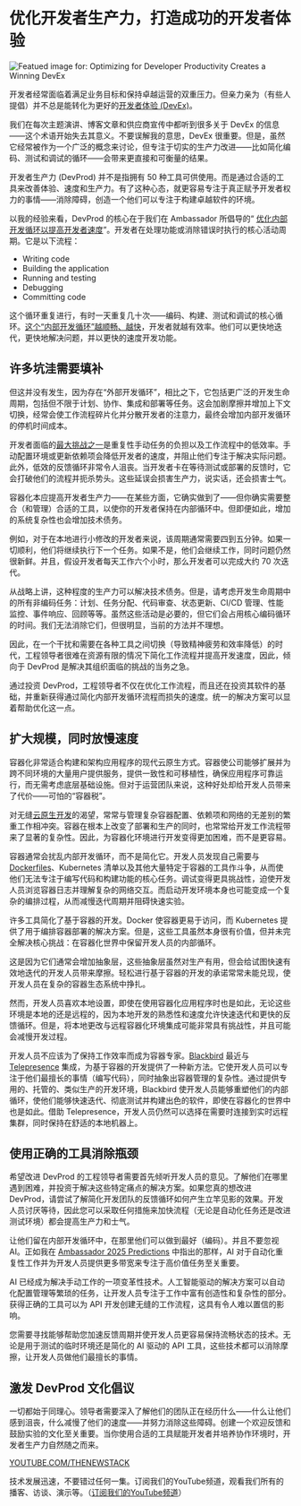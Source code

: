 # 优化开发者生产力，打造成功的开发者体验

![Featued image for: Optimizing for Developer Productivity Creates a Winning DevEx](https://cdn.thenewstack.io/media/2025/02/986ce89f-icons-1024x571.png)

开发者经常面临着满足业务目标和保持卓越运营的双重压力。但亲力亲为（有些人提倡）并不总是能转化为更好的[开发者体验 (DevEx)](https://thenewstack.io/improving-developer-experience-drives-profitability/)。

我们在每次主题演讲、博客文章和供应商宣传中都听到很多关于 DevEx 的信息——这个术语开始失去其意义。不要误解我的意思，DevEx 很重要。但是，虽然它经常被作为一个广泛的概念来讨论，但专注于切实的生产力改进——比如简化编码、测试和调试的循环——会带来更直接和可衡量的结果。

开发者生产力 (DevProd) 并不是指拥有 50 种工具可供使用。而是通过合适的工具来改善体验、速度和生产力。有了这种心态，就更容易专注于真正赋予开发者权力的事情——消除障碍，创造一个他们可以专注于构建卓越软件的环境。

以我的经验来看，DevProd 的核心在于我们在 Ambassador 所倡导的“ [优化内部开发循环以提高开发者速度](https://thenewstack.io/optimize-your-inner-dev-loop-to-increase-developer-velocity/)”。开发者在处理功能或消除错误时执行的核心活动周期。它是以下流程：

- Writing code
- Building the application
- Running and testing
- Debugging
- Committing code

这个循环重复进行，有时一天重复几十次——编码、构建、测试和调试的核心循环。[这个“内部开发循环”越顺畅、越快](https://thenewstack.io/hello-world-what-happened-to-the-inner-dev-loop/)，开发者就越有效率。他们可以更快地迭代，更快地解决问题，并以更快的速度开发功能。

## 许多坑洼需要填补

但这并没有发生，因为存在“外部开发循环”，相比之下，它包括更广泛的开发生命周期，包括但不限于计划、协作、集成和部署等任务。这会加剧摩擦并增加上下文切换，经常会使工作流程碎片化并分散开发者的注意力，最终会增加内部开发循环的停机时间成本。

开发者面临的[最大挑战之一](https://vmblog.com/archive/2024/12/17/ambassador-2025-predictions-tackling-manual-work-with-ai-powered-solutions-in-2025.aspx)是重复性手动任务的负担以及工作流程中的低效率。手动配置环境或更新依赖项会降低开发者的速度，并阻止他们专注于解决实际问题。此外，低效的反馈循环非常令人沮丧。当开发者卡在等待测试或部署的反馈时，它会打破他们的流程并扼杀势头。这些延误会损害生产力，说实话，还会损害士气。

容器化本应提高开发者生产力——在某些方面，它确实做到了——但你确实需要整合（和管理）合适的工具，以使你的开发者保持在内部循环中。但即便如此，增加的系统复杂性也会增加技术债务。

例如，对于在本地进行小修改的开发者来说，该周期通常需要四到五分钟。如果一切顺利，他们将继续执行下一个任务。如果不是，他们会继续工作，同时问题仍然很新鲜。并且，假设开发者每天工作六个小时，那么开发者可以完成大约 70 次迭代。

从战略上讲，这种程度的生产力可以解决技术债务。但是，请考虑开发生命周期中的所有非编码任务：计划、任务分配、代码审查、状态更新、CI/CD 管理、性能监控、事件响应、回顾等等。虽然这些活动是必要的，但它们会占用核心编码循环的时间。我们无法消除它们，但很明显，当前的方法并不理想。

因此，在一个干扰和需要在各种工具之间切换（导致精神疲劳和效率降低）的时代，工程领导者很难在资源有限的情况下简化工作流程并提高开发速度，因此，倾向于 DevProd 是解决其组织面临的挑战的当务之急。

通过投资 DevProd，工程领导者不仅在优化工作流程，而且还在投资其软件的基础，并重新获得通过简化内部开发循环流程而损失的速度。统一的解决方案可以显着帮助优化这一点。

## 扩大规模，同时放慢速度
容器化非常适合构建和架构应用程序的现代云原生方式。容器使公司能够扩展并为跨不同环境的大量用户提供服务，提供一致性和可移植性，确保应用程序可靠运行，而无需考虑底层基础设施。但对于运营团队来说，这种好处却给开发人员带来了代价——可怕的“容器税”。

对无缝[云原生开发](https://thenewstack.io/cloud-native/)的渴望，常常与管理复杂容器配置、依赖项和网络的无差别的繁重工作相冲突。容器在根本上改变了部署和生产的同时，也常常给开发工作流程带来了显著的复杂性。因此，为容器化环境进行开发变得更加困难，而不是更容易。

容器通常会扰乱内部开发循环，而不是简化它。开发人员发现自己需要与 [Dockerfiles](https://thenewstack.io/docker-basics-how-to-use-dockerfiles/)、Kubernetes 清单以及其他大量特定于容器的工具作斗争，从而使他们无法专注于编写代码和构建功能的核心任务。调试变得更具挑战性，迫使开发人员浏览容器日志并理解复杂的网络交互。而启动开发环境本身也可能变成一个复杂的编排过程，从而减慢迭代周期并阻碍快速实验。

许多工具简化了基于容器的开发。Docker 使容器更易于访问，而 Kubernetes 提供了用于编排容器部署的解决方案。但是，这些工具虽然本身很有价值，但并未完全解决核心挑战：在容器化世界中保留开发人员的内部循环。

这是因为它们通常会增加抽象层，这些抽象层虽然对生产有用，但会给试图快速有效地迭代的开发人员带来摩擦。轻松进行基于容器的开发的承诺常常未能兑现，使开发人员在复杂的容器生态系统中挣扎。

然而，开发人员喜欢本地设置，即使在使用容器化应用程序时也是如此，无论这些环境是本地的还是远程的，因为本地开发的熟悉性和速度允许快速迭代和更快的反馈循环。但是，将本地更改与远程容器化环境集成可能非常具有挑战性，并且可能会减慢开发过程。

开发人员不应该为了保持工作效率而成为容器专家。[Blackbird](http://getblackbird.io) 最近与 [Telepresence](https://www.getambassador.com/products/telepresence) 集成，为基于容器的开发提供了一种新方法。它使开发人员可以专注于他们最擅长的事情（编写代码），同时抽象出容器管理的复杂性。通过提供专用的、托管的、类似生产的开发环境，Blackbird 使开发人员能够重塑他们的内部循环，使他们能够快速迭代、彻底测试并构建出色的软件，即使在容器化的世界中也是如此。借助 Telepresence，开发人员仍然可以选择在需要时连接到实时远程集群，同时保持在舒适的本地机器上。

## 使用正确的工具消除瓶颈

希望改进 DevProd 的工程领导者需要首先倾听开发人员的意见。了解他们在哪里遇到困难，并投资于解决这些特定痛点的解决方案。如果您真的想改进 DevProd，请尝试了解简化开发团队的反馈循环如何产生立竿见影的效果。开发人员讨厌等待，因此您可以采取任何措施来加快流程（无论是自动化任务还是改进测试环境）都会提高生产力和士气。

让他们留在内部开发循环中，在那里他们可以做到最好（编码）。并且不要忽视 AI。正如我在 [Ambassador 2025 Predictions](https://vmblog.com/archive/2024/12/17/ambassador-2025-predictions-tackling-manual-work-with-ai-powered-solutions-in-2025.aspx) 中指出的那样，AI 对于自动化重复性工作并为开发人员提供更多带宽来专注于高价值任务至关重要。

AI 已经成为解决手动工作的一项变革性技术。人工智能驱动的解决方案可以自动化配置管理等繁琐的任务，让开发人员专注于工作中富有创造性和复杂性的部分。获得正确的工具可以为 API 开发创建无缝的工作流程，这具有令人难以置信的影响。

您需要寻找能够帮助您加速反馈周期并使开发人员更容易保持流畅状态的技术。无论是用于测试的临时环境还是简化的 AI 驱动的 API 工具，这些技术都可以消除摩擦，让开发人员做他们最擅长的事情。

## 激发 DevProd 文化倡议
一切都始于同理心。领导者需要深入了解他们的团队正在经历什么——什么让他们感到沮丧，什么减慢了他们的速度——并努力消除这些障碍。创建一个欢迎反馈和鼓励实验的文化至关重要。当你使用合适的工具赋能开发者并培养协作环境时，开发者生产力自然随之而来。

[YOUTUBE.COM/THENEWSTACK](https://youtube.com/thenewstack?sub_confirmation=1)

技术发展迅速，不要错过任何一集。订阅我们的YouTube频道，观看我们所有的播客、访谈、演示等。（[订阅我们的YouTube频道](https://youtube.com/thenewstack?sub_confirmation=1)）